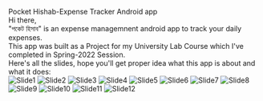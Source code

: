 
Pocket Hishab-Expense Tracker Android app </br>
Hi there, </br>
"পকেট হিসাব" is an expense managemnent android app to track your daily expenses.</br>
This app was built as a Project for my University Lab Course which I've completed in Spring-2022 Session.</br>
Here's all the slides, hope you'll get proper idea what this app is about and what it does:</br>
![Slide1](https://user-images.githubusercontent.com/76777358/228824424-37e1258b-0b3c-4423-991d-2b68e858b211.PNG)
![Slide2](https://user-images.githubusercontent.com/76777358/228824459-f885013a-43d5-4161-8bb5-0c26adb016ea.PNG)
![Slide3](https://user-images.githubusercontent.com/76777358/228824517-c7636e33-b7ce-417a-b1ca-39ac88fbc72f.PNG)
![Slide4](https://user-images.githubusercontent.com/76777358/228824529-3de40912-e36d-48d9-b6b7-21e2119866bf.PNG)
![Slide5](https://user-images.githubusercontent.com/76777358/228824534-4d2b7349-3728-481d-9bd8-fa8387b0f582.PNG)
![Slide6](https://user-images.githubusercontent.com/76777358/228824535-f682ef8b-caf8-428f-98e6-037a2556ce08.PNG)
![Slide7](https://user-images.githubusercontent.com/76777358/228824538-c00efb6d-0410-4498-a258-c545d6999e44.PNG)
![Slide8](https://user-images.githubusercontent.com/76777358/228824542-2e55316d-b8c2-4892-a768-38d6cf7b1e6b.PNG)
![Slide9](https://user-images.githubusercontent.com/76777358/230787135-ce68a4b2-7ef2-4dcb-ae7c-1be7c59fa299.PNG)
![Slide10](https://user-images.githubusercontent.com/76777358/228824549-dd2dc01d-0098-452c-9745-4218bab87a9b.PNG)
![Slide11](https://user-images.githubusercontent.com/76777358/228824555-59993d88-d60b-49ab-8ccc-57378d07143a.PNG)
![Slide12](https://user-images.githubusercontent.com/76777358/228824558-f95581bf-9cde-4213-8ce0-656774abf220.PNG)
